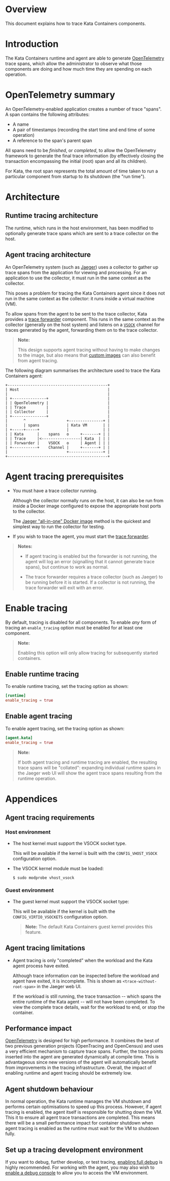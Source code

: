# Overview

This document explains how to trace Kata Containers components.

# Introduction

The Kata Containers runtime and agent are able to generate
[OpenTelemetry][opentelemetry] trace spans, which allow the administrator to
observe what those components are doing and how much time they are spending on
each operation.

# OpenTelemetry summary

An OpenTelemetry-enabled application creates a number of trace "spans". A span
contains the following attributes:

- A name
- A pair of timestamps (recording the start time and end time of some operation)
- A reference to the span's parent span

All spans need to be *finished*, or *completed*, to allow the OpenTelemetry
framework to generate the final trace information (by effectively closing the
transaction encompassing the initial (root) span and all its children).

For Kata, the root span represents the total amount of time taken to run a
particular component from startup to its shutdown (the "run time").

# Architecture

## Runtime tracing architecture

The runtime, which runs in the host environment, has been modified to
optionally generate trace spans which are sent to a trace collector on the
host.

## Agent tracing architecture

An OpenTelemetry system (such as [Jaeger][jaeger-tracing]) uses a collector to
gather up trace spans from the application for viewing and processing. For an
application to use the collector, it must run in the same context as
the collector.

This poses a problem for tracing the Kata Containers agent since it does not
run in the same context as the collector: it runs inside a virtual machine (VM).

To allow spans from the agent to be sent to the trace collector, Kata provides
a [trace forwarder][trace-forwarder] component. This runs in the same context
as the collector (generally on the host system) and listens on a
[`VSOCK`][vsock] channel for traces generated by the agent, forwarding them on
to the trace collector.

> **Note:**
>
> This design supports agent tracing without having to make changes to the
> image, but also means that [custom images][osbuilder] can also benefit from
> agent tracing.

The following diagram summarises the architecture used to trace the Kata
Containers agent:

```
+--------------------------------------------+
| Host                                       |
|                                            |
| +---------------+                          |
| | OpenTelemetry |                          |
| | Trace         |                          |
| | Collector     |                          |
| +---------------+                          |
|       ^                  +---------------+ |
|       | spans            | Kata VM       | |
| +-----+-----+            |               | |
| | Kata      |    spans   o     +-------+ | |
| | Trace     |<-----------------| Kata  | | |
| | Forwarder |    VSOCK   o     | Agent | | |
| +-----------+    Channel |     +-------+ | |
|                          +---------------+ |
+--------------------------------------------+
```

# Agent tracing prerequisites

- You must have a trace collector running.

  Although the collector normally runs on the host, it can also be run from
  inside a Docker image configured to expose the appropriate host ports to the
  collector.

  The [Jaeger "all-in-one" Docker image][jaeger-all-in-one] method
  is the quickest and simplest way to run the collector for testing.

- If you wish to trace the agent, you must start the
  [trace forwarder][trace-forwarder].

> **Notes:**
>
> - If agent tracing is enabled but the forwarder is not running,
>   the agent will log an error (signalling that it cannot generate trace
>   spans), but continue to work as normal.
>
> - The trace forwarder requires a trace collector (such as Jaeger) to be
>   running before it is started. If a collector is not running, the trace
>   forwarder will exit with an error.

# Enable tracing

By default, tracing is disabled for all components. To enable _any_ form of
tracing an `enable_tracing` option must be enabled for at least one component.

> **Note:** 
>
> Enabling this option will only allow tracing for subsequently
> started containers.

## Enable runtime tracing

To enable runtime tracing, set the tracing option as shown:

```toml
[runtime]
enable_tracing = true
```

## Enable agent tracing

To enable agent tracing, set the tracing option as shown:

```toml
[agent.kata]
enable_tracing = true
```

> **Note:**
>
> If both agent tracing and runtime tracing are enabled, the resulting trace
> spans will be "collated": expanding individual runtime spans in the Jaeger
> web UI will show the agent trace spans resulting from the runtime
> operation.

# Appendices

## Agent tracing requirements

### Host environment

- The host kernel must support the VSOCK socket type.

  This will be available if the kernel is built with the
  `CONFIG_VHOST_VSOCK` configuration option.

- The VSOCK kernel module must be loaded:

   ```
   $ sudo modprobe vhost_vsock
   ```

### Guest environment

- The guest kernel must support the VSOCK socket type:

  This will be available if the kernel is built with the
  `CONFIG_VIRTIO_VSOCKETS` configuration option.

  > **Note:** The default Kata Containers guest kernel provides this feature.

## Agent tracing limitations

- Agent tracing is only "completed" when the workload and the Kata agent
  process have exited.

  Although trace information *can* be inspected before the workload and agent
  have exited, it is incomplete. This is shown as `<trace-without-root-span>`
  in the Jaeger web UI.

  If the workload is still running, the trace transaction -- which spans the entire
  runtime of the Kata agent -- will not have been completed. To view the complete
  trace details, wait for the workload to end, or stop the container.

## Performance impact

[OpenTelemetry][opentelemetry] is designed for high performance. It combines
the best of two previous generation projects (OpenTracing and OpenCensus) and
uses a very efficient mechanism to capture trace spans. Further, the trace
points inserted into the agent are generated dynamically at compile time. This
is advantageous since new versions of the agent will automatically benefit
from improvements in the tracing infrastructure. Overall, the impact of
enabling runtime and agent tracing should be extremely low.

## Agent shutdown behaviour
 
In normal operation, the Kata runtime manages the VM shutdown and performs
certain optimisations to speed up this process. However, if agent tracing is
enabled, the agent itself is responsible for shutting down the VM. This it to
ensure all agent trace transactions are completed. This means there will be a
small performance impact for container shutdown when agent tracing is enabled
as the runtime must wait for the VM to shutdown fully.

## Set up a tracing development environment

If you want to debug, further develop, or test tracing,
[enabling full debug][enable-full-debug]
is highly recommended. For working with the agent, you may also wish to
[enable a debug console][setup-debug-console]
to allow you to access the VM environment.

[enable-full-debug]: https://github.com/kata-containers/kata-containers/blob/main/docs/Developer-Guide.md#enable-full-debug
[jaeger-all-in-one]: https://www.jaegertracing.io/docs/getting-started/
[jaeger-tracing]: https://www.jaegertracing.io
[opentelemetry]: https://opentelemetry.io
[osbuilder]: https://github.com/kata-containers/kata-containers/blob/main/tools/osbuilder
[setup-debug-console]: https://github.com/kata-containers/kata-containers/blob/main/docs/Developer-Guide.md#set-up-a-debug-console
[trace-forwarder]: /src/tools/trace-forwarder
[vsock]: https://wiki.qemu.org/Features/VirtioVsock
